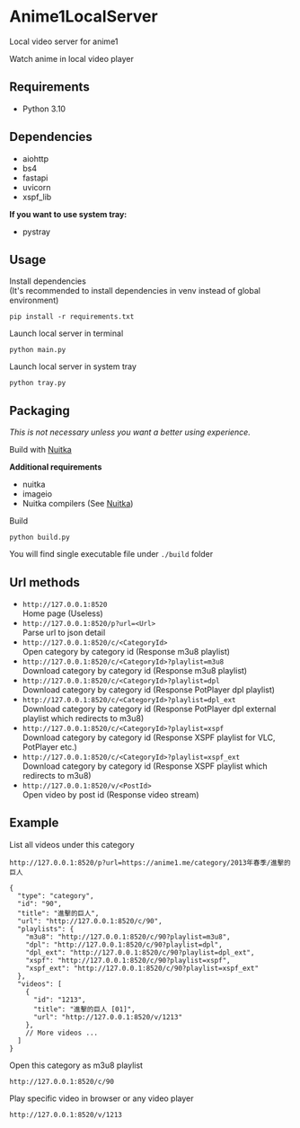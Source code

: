 # Anime1LocalServer

Local video server for anime1

Watch anime in local video player

## Requirements

- Python 3.10

## Dependencies

- aiohttp
- bs4
- fastapi
- uvicorn
- xspf_lib

**If you want to use system tray:**

- pystray

## Usage

Install dependencies  
(It's recommended to install dependencies in venv instead of global environment)

```shell
pip install -r requirements.txt
```

Launch local server in terminal

```shell
python main.py
```

Launch local server in system tray

```shell
python tray.py
```

## Packaging

*This is not necessary unless you want a better using experience.*

Build with [Nuitka](https://github.com/Nuitka/Nuitka)

**Additional requirements**

- nuitka
- imageio
- Nuitka compilers (See [Nuitka](https://github.com/Nuitka/Nuitka))

Build

```shell
python build.py
```

You will find single executable file under `./build` folder

## Url methods

- `http://127.0.0.1:8520`  
  Home page (Useless)
- `http://127.0.0.1:8520/p?url=<Url>`  
  Parse url to json detail
- `http://127.0.0.1:8520/c/<CategoryId>`  
  Open category by category id (Response m3u8 playlist)
- `http://127.0.0.1:8520/c/<CategoryId>?playlist=m3u8`  
  Download category by category id (Response m3u8 playlist)
- `http://127.0.0.1:8520/c/<CategoryId>?playlist=dpl`  
  Download category by category id (Response PotPlayer dpl playlist)
- `http://127.0.0.1:8520/c/<CategoryId>?playlist=dpl_ext`  
  Download category by category id (Response PotPlayer dpl external playlist which redirects to m3u8)
- `http://127.0.0.1:8520/c/<CategoryId>?playlist=xspf`  
  Download category by category id (Response XSPF playlist for VLC, PotPlayer etc.)
- `http://127.0.0.1:8520/c/<CategoryId>?playlist=xspf_ext`  
  Download category by category id (Response XSPF playlist which redirects to m3u8)
- `http://127.0.0.1:8520/v/<PostId>`  
  Open video by post id (Response video stream)

## Example

List all videos under this category

```text
http://127.0.0.1:8520/p?url=https://anime1.me/category/2013年春季/進擊的巨人
```

```json5
{
  "type": "category",
  "id": "90",
  "title": "進擊的巨人",
  "url": "http://127.0.0.1:8520/c/90",
  "playlists": {
    "m3u8": "http://127.0.0.1:8520/c/90?playlist=m3u8",
    "dpl": "http://127.0.0.1:8520/c/90?playlist=dpl",
    "dpl_ext": "http://127.0.0.1:8520/c/90?playlist=dpl_ext",
    "xspf": "http://127.0.0.1:8520/c/90?playlist=xspf",
    "xspf_ext": "http://127.0.0.1:8520/c/90?playlist=xspf_ext"
  },
  "videos": [
    {
      "id": "1213",
      "title": "進擊的巨人 [01]",
      "url": "http://127.0.0.1:8520/v/1213"
    },
    // More videos ...
  ]
}
```

Open this category as m3u8 playlist

```text
http://127.0.0.1:8520/c/90
```

Play specific video in browser or any video player

```text
http://127.0.0.1:8520/v/1213
```
